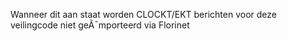 Wanneer dit aan staat worden CLOCKT/EKT berichten voor deze veilingcode niet geÃ¯mporteerd via Florinet